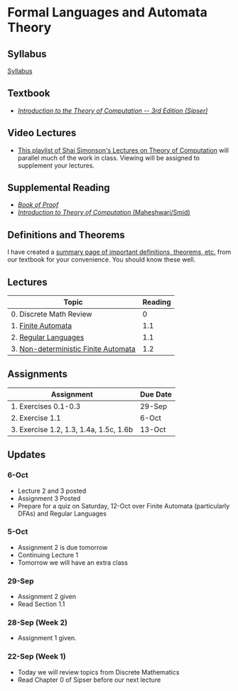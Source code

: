 # Formal Languages and Automata Theory

## Syllabus

[Syllabus](syllabus.md)

## Textbook

* *[Introduction to the Theory of Computation -- 3rd Edition (Sipser)](https://www.amazon.com/Introduction-Theory-Computation-Michael-Sipser/dp/113318779X)*

## Video Lectures

* [This playlist of Shai Simonson's Lectures on Theory of Computation](https://www.youtube.com/playlist?list=PL601FC994BDD963E4) will parallel much of the work in class.  Viewing will be assigned to supplement your lectures.

## Supplemental Reading

* [*Book of Proof*](https://www.people.vcu.edu/~rhammack/BookOfProof/BookOfProof.pdf)
* [*Introduction to Theory of Computation* (Maheshwari/Smid)](http://cglab.ca/~michiel/TheoryOfComputation/TheoryOfComputation.pdf)

## Definitions and Theorems

I have created a [summary page of important definitions, theorems, etc.](definitions_and_theorems.md) from our textbook for your convenience.  You should know these well.


## Lectures

| Topic                                                                 | Reading |
|-----------------------------------------------------------------------|---------|
| 0. Discrete Math Review                                               | 0       |
| 1. [Finite Automata](lectures/lecture1-slides.html)                   | 1.1     |
| 2. [Regular Languages](lectures/lecture2-slides.html)                 | 1.1     |
| 3. [Non-deterministic Finite Automata](lectures/lecture3-slides.html) | 1.2     |


## Assignments

| Assignment                             | Due Date |
|----------------------------------------|----------|
| 1. Exercises 0.1-0.3                   | 29-Sep   |
| 2. Exercise 1.1                        | 6-Oct    |
| 3. Exercise 1.2, 1.3, 1.4a, 1.5c, 1.6b | 13-Oct   |


## Updates

### 6-Oct 

* Lecture 2 and 3 posted
* Assignment 3 Posted 
* Prepare for a quiz on Saturday, 12-Oct over Finite Automata (particularly DFAs) and Regular Languages

### 5-Oct

* Assignment 2 is due tomorrow
* Continuing Lecture 1
* Tomorrow we will have an extra class 

### 29-Sep

* Assignment 2 given
* Read Section 1.1 

### 28-Sep (Week 2)

*  Assignment 1 given.

### 22-Sep (Week 1)

* Today we will review topics from Discrete Mathematics
* Read Chapter 0 of Sipser before our next lecture